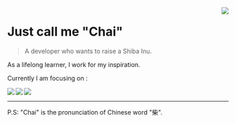 <a href="#">
<img align="right" src="https://github-readme-stats.vercel.app/api?username=CHAIMIND&show_icons=true&hide_border=false&theme=tokyonight">
</a>

# Just call me "Chai"

> A developer who wants to raise a Shiba Inu.

As a lifelong learner, I work for my inspiration.

Currently I am focusing on :

<a href="https://github.com/MegEngine/MegEngine">
  <img align="left" src="https://github-readme-stats.vercel.app/api/pin/?username=MegEngine&repo=MegEngine&show_owner=true" />
</a>

<a href="https://github.com/MegEngine/Docs">
  <img align="left" src="https://github-readme-stats.vercel.app/api/pin/?username=MegEngine&repo=Docs&show_owner=true" />
</a>

<a href="#"><img align="center" src="https://via.placeholder.com/600x1.png/fff/fff"></a>

----

P.S: "Chai" is the pronunciation of Chinese word "柴".
